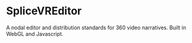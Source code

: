 # SpliceVREditor
A nodal editor and distribution standards for 360 video narratives. Built in WebGL and Javascript.
